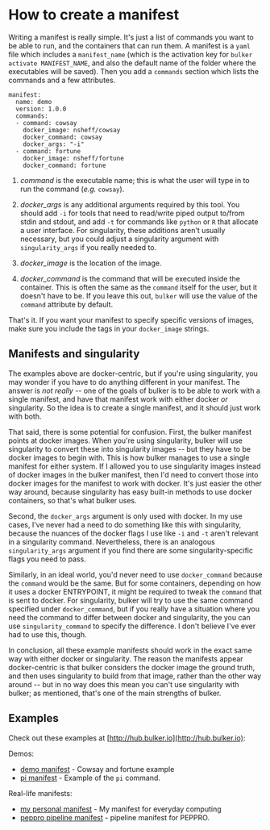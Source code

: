 # How to create a manifest

Writing a manifest is really simple. It's just a list of commands you want to be able to run, and the containers that can run them. A manifest is a `yaml` file which includes a `manifest_name` (which is the activation key for `bulker activate MANIFEST_NAME`, and also the default name of the folder where the executables will be saved). Then you add a `commands` section which lists the commands and a few attributes.

```
manifest:
  name: demo
  version: 1.0.0
  commands:
  - command: cowsay
    docker_image: nsheff/cowsay
    docker_command: cowsay
    docker_args: "-i"
  - command: fortune
    docker_image: nsheff/fortune
    docker_command: fortune
```
1. *command* is the executable name; this is what the user will type in to run the command (*e.g.* `cowsay`).

2. *docker_args* is any additional arguments required by this tool. You should add `-i` for tools that need to read/write piped output to/from stdin and stdout, and add `-t` for commands like `python` or `R` that allocate a user interface. For singularity, these additions aren't usually necessary, but you could adjust a singularity argument with `singularity_args` if you really needed to.

3. *docker_image* is the location of the image.

4. *docker_command* is the command that will be executed inside the container. This is often the same as the `command` itself for the user, but it doesn't have to be. If you leave this out, `bulker` will use the value of the `command` attribute by default.

That's it. If you want your manifest to specify specific versions of images, make sure you include the tags in your `docker_image` strings.

## Manifests and singularity

The examples above are docker-centric, but if you're using singularity, you may wonder if you have to do anything different in your manifest. The answer is *not really* -- one of the goals of bulker is to be able to work with a single manifest, and have that manifest work with either docker *or* singularity. So the idea is to create a single manifest, and it should just work with both.

That said, there is some potential for confusion. First, the bulker manifest points at docker images. When you're using singularity, bulker will use singularity to convert these into singularity images -- but they have to be docker images to begin with. This is how bulker manages to use a single manifest for either system. If I allowed you to use singularity images instead of docker images in the bulker manifest, then I'd need to convert those into docker images for the manifest to work with docker. It's just easier the other way around, because singularity has easy built-in methods to use docker containers, so that's what bulker uses.

Second, the `docker_args` argument is only used with docker. In my use cases, I've never had a need to do something like this with singularity, because the nuances of the docker flags I use like `-i` and `-t` aren't relevant in a singularity command. Nevertheless, there is an analogous `singularity_args` argument if you find there are some singularity-specific flags you need to pass.

Similarly, in an ideal world, you'd never need to use `docker_command` because the `command` would be the same. But for some containers, depending on how it uses a docker ENTRYPOINT, it might be required to tweak the `command` that is sent to docker. For singularity, bulker will try to use the same command specified under `docker_command`, but if you really have a situation where you need the command to differ between docker and singularity, the you can use `singularity_command` to specify the difference. I don't believe I've ever had to use this, though.

In conclusion, all these example manifests should work in the exact same way with either docker or singularity. The reason the manifests appear docker-centric is that bulker considers the docker image the ground truth, and then uses singularity to build from that image, rather than the other way around -- but in no way does this mean you can't use singularity with bulker; as mentioned, that's one of the main strengths of bulker.

## Examples

Check out these examples at [http://hub.bulker.io](http://hub.bulker.io):

Demos:

- [demo manifest](http://hub.bulker.io/bulker/demo.yaml) - Cowsay and fortune example
- [pi manifest](http://hub.bulker.io/bulker/pi.yaml) - Example of the `pi` command.

Real-life manifests:

- [my personal manifest](http://hub.bulker.io/databio/nsheff.yaml) - My manifest for everyday computing
- [peppro pipeline manifest](http://hub.bulker.io/databio/peppro.yaml) - pipeline manifest for PEPPRO.
